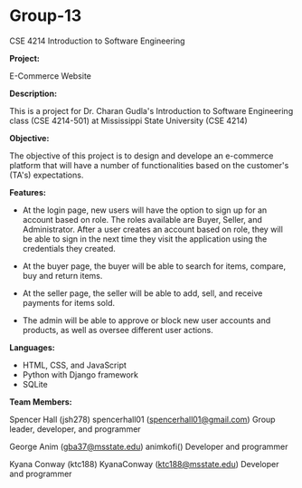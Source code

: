 # Group-13
CSE 4214 Introduction to Software Engineering

**Project:**

E-Commerce Website

**Description:**

This is a project for Dr. Charan Gudla's Introduction to Software Engineering class (CSE 4214-501) at Mississippi State University (CSE 4214)

**Objective:**

The objective of this project is to design and develope an e-commerce platform that will have a number of functionalities based on the customer's (TA's) expectations.

**Features:**

- At the login page, new users will have the option to sign up for an account based on role. The roles available are Buyer, Seller, and Administrator. After a user creates an account based on role, they will be able to sign in the next time they visit the application using the credentials they created.

- At the buyer page, the buyer will be able to search for items, compare, buy and return items.

- At the seller page, the seller will be able to add, sell, and receive payments for items sold.

- The admin will be able to approve or block new user accounts and products, as well as oversee different user actions.

**Languages:**

- HTML, CSS, and JavaScript
- Python with Django framework
- SQLite

**Team Members:**

Spencer Hall (jsh278)
spencerhall01 (spencerhall01@gmail.com)
Group leader, developer, and programmer

George Anim (gba37@msstate.edu)
animkofi()
Developer and programmer

Kyana Conway (ktc188)
KyanaConway (ktc188@msstate.edu)
Developer and programmer
